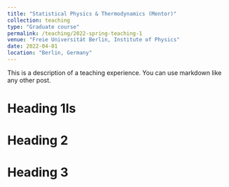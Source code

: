 ```yaml
---
title: "Statistical Physics & Thermodynamics (Mentor)"
collection: teaching
type: "Graduate course"
permalink: /teaching/2022-spring-teaching-1
venue: "Freie Universität Berlin, Institute of Physics"
date: 2022-04-01
location: "Berlin, Germany"
---
```


This is a description of a teaching experience. You can use markdown like any other post.

Heading 1ls 
======

Heading 2
======

Heading 3
======